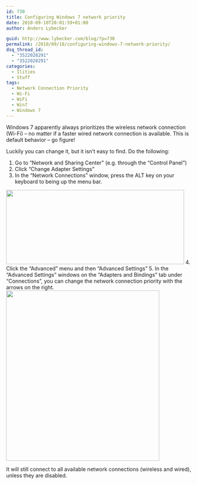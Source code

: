 ```yaml
---
id: 730
title: Configuring Windows 7 network priority
date: 2010-09-10T20:01:59+01:00
author: Anders Lybecker

guid: http://www.lybecker.com/blog/?p=730
permalink: /2010/09/10/configuring-windows-7-network-priority/
dsq_thread_id:
  - "3522028291"
  - "3522028291"
categories:
  - Ilities
  - Stuff
tags:
  - Network Connection Priority
  - Wi-Fi
  - WiFi
  - Win7
  - Windows 7
---
```

Windows 7 apparently always prioritizes the wireless network connection (Wi-Fi) – no matter if a faster wired network connection is available. This is default behavior &#8211; go figure!

Luckily you can change it, but it isn’t easy to find. Do the following:

  1. Go to &#8220;Network and Sharing Center&#8221; (e.g. through the “Control Panel”)
  2. Click &#8220;Change Adapter Settings&#8221;
  3. In the &#8220;Network Connections&#8221; window, press the ALT key on your keyboard to being up the menu bar.  
<img loading="lazy" class="size-full wp-image-733 aligncenter" title="Network Connection Advanced Settings Menu" src="http://www.lybecker.com/blog/wp-content/uploads/NetworkAdvancedSettingsMenu.png" alt="" width="481" height="201" /> 
  4. Click the &#8220;Advanced&#8221; menu and then &#8220;Advanced Settings&#8221;
  5. In the “Advanced Settings” windows on the &#8220;Adapters and Bindings&#8221; tab under &#8220;Connections&#8221;, you can change the network connection priority with the arrows on the right.
<img loading="lazy" class="size-full wp-image-732 aligncenter" title="Network Connection Advanced Settings" src="http://www.lybecker.com/blog/wp-content/uploads/NetworkAdvancedSettings.png" alt="" width="414" height="461" /> </ol> 

It will still connect to all available network connections (wireless and wired), unless they are disabled.